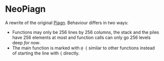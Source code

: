 # NeoPiagn

A rewrite of the original [Piagn](https://github.com/a8hnaia/piagn). Behaviour differs in two ways:

- Functions may only be 256 lines by 256 columns, the stack and the piles have 256 elements at most and function calls can only go 256 levels deep *for now*.
- The main function is marked with `@ {` similar to other functions instead of starting the line with `{` directly.
